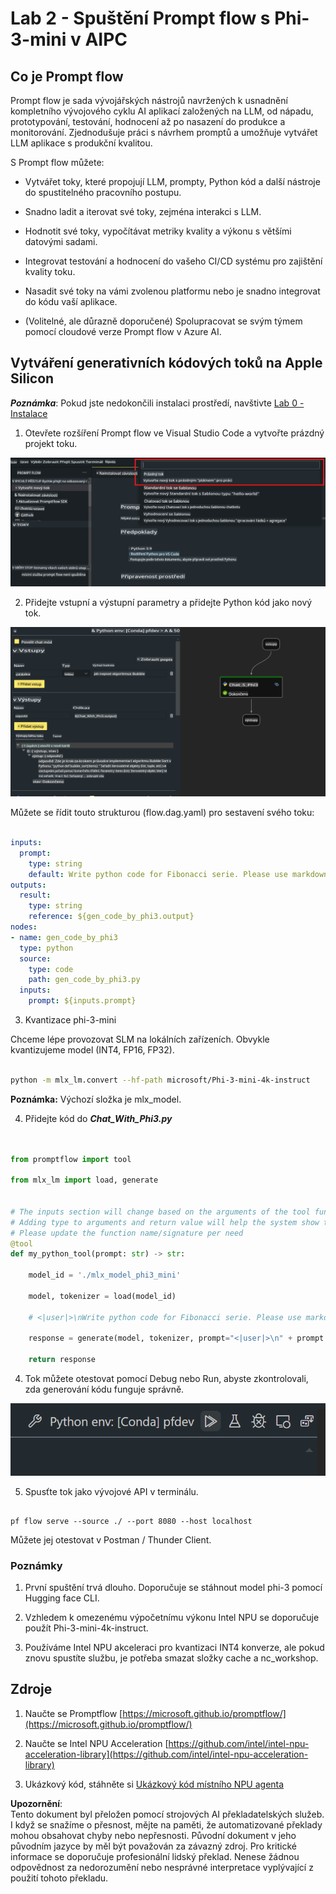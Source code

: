 # **Lab 2 - Spuštění Prompt flow s Phi-3-mini v AIPC**

## **Co je Prompt flow**

Prompt flow je sada vývojářských nástrojů navržených k usnadnění kompletního vývojového cyklu AI aplikací založených na LLM, od nápadu, prototypování, testování, hodnocení až po nasazení do produkce a monitorování. Zjednodušuje práci s návrhem promptů a umožňuje vytvářet LLM aplikace s produkční kvalitou.

S Prompt flow můžete:

- Vytvářet toky, které propojují LLM, prompty, Python kód a další nástroje do spustitelného pracovního postupu.

- Snadno ladit a iterovat své toky, zejména interakci s LLM.

- Hodnotit své toky, vypočítávat metriky kvality a výkonu s většími datovými sadami.

- Integrovat testování a hodnocení do vašeho CI/CD systému pro zajištění kvality toku.

- Nasadit své toky na vámi zvolenou platformu nebo je snadno integrovat do kódu vaší aplikace.

- (Volitelné, ale důrazně doporučené) Spolupracovat se svým týmem pomocí cloudové verze Prompt flow v Azure AI.



## **Vytváření generativních kódových toků na Apple Silicon**

***Poznámka***: Pokud jste nedokončili instalaci prostředí, navštivte [Lab 0 - Instalace](./01.Installations.md)

1. Otevřete rozšíření Prompt flow ve Visual Studio Code a vytvořte prázdný projekt toku.

![create](../../../../../../../../../translated_images/pf_create.d6172d8277a78a7fa82cd6ff727ed44e037fa78b662f1f62d5963f36d712d229.cs.png)

2. Přidejte vstupní a výstupní parametry a přidejte Python kód jako nový tok.

![flow](../../../../../../../../../translated_images/pf_flow.d5646a323fb7f444c0b98b4521057a592325c583e7ba18bc31500bc0415e9ef3.cs.png)

Můžete se řídit touto strukturou (flow.dag.yaml) pro sestavení svého toku:

```yaml

inputs:
  prompt:
    type: string
    default: Write python code for Fibonacci serie. Please use markdown as output
outputs:
  result:
    type: string
    reference: ${gen_code_by_phi3.output}
nodes:
- name: gen_code_by_phi3
  type: python
  source:
    type: code
    path: gen_code_by_phi3.py
  inputs:
    prompt: ${inputs.prompt}


```

3. Kvantizace phi-3-mini

Chceme lépe provozovat SLM na lokálních zařízeních. Obvykle kvantizujeme model (INT4, FP16, FP32).

```bash

python -m mlx_lm.convert --hf-path microsoft/Phi-3-mini-4k-instruct

```

**Poznámka:** Výchozí složka je mlx_model.

4. Přidejte kód do ***Chat_With_Phi3.py***

```python


from promptflow import tool

from mlx_lm import load, generate


# The inputs section will change based on the arguments of the tool function, after you save the code
# Adding type to arguments and return value will help the system show the types properly
# Please update the function name/signature per need
@tool
def my_python_tool(prompt: str) -> str:

    model_id = './mlx_model_phi3_mini'

    model, tokenizer = load(model_id)

    # <|user|>\nWrite python code for Fibonacci serie. Please use markdown as output<|end|>\n<|assistant|>

    response = generate(model, tokenizer, prompt="<|user|>\n" + prompt  + "<|end|>\n<|assistant|>", max_tokens=2048, verbose=True)

    return response


```

4. Tok můžete otestovat pomocí Debug nebo Run, abyste zkontrolovali, zda generování kódu funguje správně.

![RUN](../../../../../../../../../translated_images/pf_run.d918637dc00f61e9bdeec37d4cc9646f77d270ac9203bcce13569f3157202b6e.cs.png)

5. Spusťte tok jako vývojové API v terminálu.

```

pf flow serve --source ./ --port 8080 --host localhost   

```

Můžete jej otestovat v Postman / Thunder Client.


### **Poznámky**

1. První spuštění trvá dlouho. Doporučuje se stáhnout model phi-3 pomocí Hugging face CLI.

2. Vzhledem k omezenému výpočetnímu výkonu Intel NPU se doporučuje použít Phi-3-mini-4k-instruct.

3. Používáme Intel NPU akceleraci pro kvantizaci INT4 konverze, ale pokud znovu spustíte službu, je potřeba smazat složky cache a nc_workshop.



## **Zdroje**

1. Naučte se Promptflow [https://microsoft.github.io/promptflow/](https://microsoft.github.io/promptflow/)

2. Naučte se Intel NPU Acceleration [https://github.com/intel/intel-npu-acceleration-library](https://github.com/intel/intel-npu-acceleration-library)

3. Ukázkový kód, stáhněte si [Ukázkový kód místního NPU agenta](../../../../../../../../../code/07.Lab/01/AIPC/local-npu-agent)

**Upozornění**:  
Tento dokument byl přeložen pomocí strojových AI překladatelských služeb. I když se snažíme o přesnost, mějte na paměti, že automatizované překlady mohou obsahovat chyby nebo nepřesnosti. Původní dokument v jeho původním jazyce by měl být považován za závazný zdroj. Pro kritické informace se doporučuje profesionální lidský překlad. Nenese žádnou odpovědnost za nedorozumění nebo nesprávné interpretace vyplývající z použití tohoto překladu.